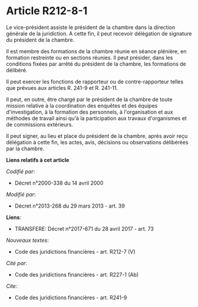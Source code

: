 # Article R212-8-1

Le vice-président assiste le président de la chambre dans la direction générale de la juridiction. A cette fin, il peut
recevoir délégation de signature du président de la chambre. 

Il est membre des formations de la chambre réunie en séance plénière, en formation restreinte ou en sections réunies. Il peut
présider, dans les conditions fixées par arrêté du président de la chambre, les formations de délibéré. 

Il peut exercer les fonctions de rapporteur ou de contre-rapporteur telles que prévues aux articles R. 241-9 et R. 241-11. 

Il peut, en outre, être chargé par le président de la chambre de toute mission relative à la coordination des enquêtes et des
équipes d'investigation, à la formation des personnels, à l'organisation et aux méthodes de travail ainsi qu'à la
participation aux travaux d'organismes et de commissions extérieurs. 

Il peut signer, au lieu et place du président de la chambre, après avoir reçu délégation à cette fin, les actes, avis,
décisions ou observations délibérées par la chambre.

**Liens relatifs à cet article**

_Codifié par_:

  - Décret n°2000-338 du 14 avril 2000

_Modifié par_:

  - Décret n°2013-268 du 29 mars 2013 - art. 39

**Liens**:

  - TRANSFERE: Décret n°2017-671 du 28 avril 2017 - art. 73

_Nouveaux textes_:

  - Code des juridictions financières - art. R212-7 (V)

_Cité par_:

  - Code des juridictions financières - art. R227-1 (Ab)

_Cite_:

  - Code des juridictions financières - art. R241-9
